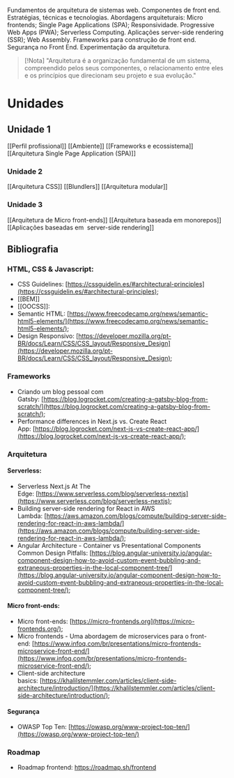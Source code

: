 Fundamentos de arquitetura de sistemas web. Componentes de front end. Estratégias, técnicas e tecnologias. Abordagens arquiteturais: Micro frontends; Single Page Applications (SPA); Responsividade. Progressive Web Apps (PWA); Serverless Computing. Aplicações server-side rendering (SSR); Web Assembly. Frameworks para construção de front end. Segurança no Front End. Experimentação da arquitetura.

> [!Nota]
>  "Arquitetura é a organização fundamental de um sistema, compreendido pelos seus componentes, o relacionamento entre eles e os princípios que direcionam seu projeto e sua evolução."

# Unidades

## Unidade 1
[[Perfil profissional]]
[[Ambiente]]
[[Frameworks e ecossistema]]
[[Arquitetura Single Page Application (SPA)]]

### Unidade 2
[[Arquitetura CSS]]
[[Blundlers]]
[[Arquitetura modular]]

### Unidade 3
[[Arquitetura de Micro front-ends]]
[[Arquitetura baseada em monorepos]]
[[Aplicações baseadas em  server-side rendering]]

## **Bibliografia** 

### HTML, CSS & Javascript:

- CSS Guidelines: [https://cssguidelin.es/#architectural-principles](https://cssguidelin.es/#architectural-principles);
- [[BEM]]
- [[OOCSS]]:
- Semantic HTML: [https://www.freecodecamp.org/news/semantic-html5-elements/](https://www.freecodecamp.org/news/semantic-html5-elements/);
- Design Responsivo: [https://developer.mozilla.org/pt-BR/docs/Learn/CSS/CSS_layout/Responsive_Design](https://developer.mozilla.org/pt-BR/docs/Learn/CSS/CSS_layout/Responsive_Design);

### Frameworks

- Criando um blog pessoal com Gatsby: [https://blog.logrocket.com/creating-a-gatsby-blog-from-scratch/](https://blog.logrocket.com/creating-a-gatsby-blog-from-scratch/);
- Performance differences in Next.js vs. Create React App: [https://blog.logrocket.com/next-js-vs-create-react-app/](https://blog.logrocket.com/next-js-vs-create-react-app/);

### Arquitetura

#### Serverless:
-  Serverless Next.js At The Edge: [https://www.serverless.com/blog/serverless-nextjs](https://www.serverless.com/blog/serverless-nextjs);
- Building server-side rendering for React in AWS Lambda: [https://aws.amazon.com/blogs/compute/building-server-side-rendering-for-react-in-aws-lambda/](https://aws.amazon.com/blogs/compute/building-server-side-rendering-for-react-in-aws-lambda/);
- Angular Architecture - Container vs Presentational Components Common Design Pitfalls: [https://blog.angular-university.io/angular-component-design-how-to-avoid-custom-event-bubbling-and-extraneous-properties-in-the-local-component-tree/](https://blog.angular-university.io/angular-component-design-how-to-avoid-custom-event-bubbling-and-extraneous-properties-in-the-local-component-tree/);
    
#### Micro front-ends:
- Micro front-ends: [https://micro-frontends.org](https://micro-frontends.org/);
- Micro frontends - Uma abordagem de microservices para o front-end: [https://www.infoq.com/br/presentations/micro-frontends-microservice-front-end/](https://www.infoq.com/br/presentations/micro-frontends-microservice-front-end/);
- Client-side architecture basics: [https://khalilstemmler.com/articles/client-side-architecture/introduction/](https://khalilstemmler.com/articles/client-side-architecture/introduction/);

#### Segurança
- OWASP Top Ten: [https://owasp.org/www-project-top-ten/](https://owasp.org/www-project-top-ten/)


### Roadmap
* Roadmap frontend: https://roadmap.sh/frontend